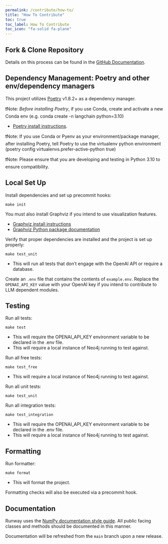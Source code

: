 ```yaml
---
permalink: /contribute/how-to/
title: "How To Contribute"
toc: true
toc_label: How To Contribute
toc_icon: "fa-solid fa-plane"
---
```



## Fork & Clone Repository

Details on this process can be found in the [GitHub Documentation](https://docs.github.com/en/pull-requests/collaborating-with-pull-requests/working-with-forks/fork-a-repo).

## Dependency Management: Poetry and other env/dependency managers
This project utilizes [Poetry](https://python-poetry.org/) v1.8.2+ as a dependency manager.

❗Note: *Before installing Poetry*, if you use Conda, create and activate a new Conda env (e.g. conda create -n langchain python=3.10)
* [Poetry install instructions](https://python-poetry.org/docs/#installation).

❗Note: If you use Conda or Pyenv as your environment/package manager, after installing Poetry, tell Poetry to use the virtualenv python environment (poetry config virtualenvs.prefer-active-python true)

❗Note: Please ensure that you are developing and testing in Python 3.10 to ensure compatibility.

## Local Set Up

Install dependencies and set up precommit hooks:
```
make init
```
You must also install Graphviz if you intend to use visualization features.
* [Graphviz install instructions](https://graphviz.org/download/)
* [Graphviz Python package documentation](https://graphviz.readthedocs.io/en/stable/manual.html#installation)

Verify that proper dependencies are installed and the project is set up properly:
```
make test_unit
```
- This will run all tests that don’t engage with the OpenAI API or require a database.

Create an `.env` file that contains the contents of `example.env`. Replace the `OPENAI_API_KEY` value with your OpenAI key if you intend to contribute to LLM dependent modules.

## Testing

Run all tests:
```
make test
```
* This will require the OPENAI_API_KEY environment variable to be declared in the .env file.
* This will require a local instance of Neo4j running to test against.

Run all free tests:
```
make test_free
```
* This will require a local instance of Neo4j running to test against.

Run all unit tests:
```
make test_unit
```

Run all integration tests:
```
make test_integration
```
* This will require the OPENAI_API_KEY environment variable to be declared in the .env file.
* This will require a local instance of Neo4j running to test against.

## Formatting

Run formatter:
```
make format
```
* This will format the project.

Formatting checks will also be executed via a precommit hook.

## Documentation

Runway uses the [NumPy documentation style guide](https://numpydoc.readthedocs.io/en/latest/format.html). All public facing classes and methods should be documented in this manner.

Documentation will be refreshed from the `main` branch upon a new release.

